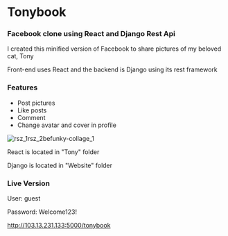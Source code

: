 # Tonybook
### Facebook clone using React and Django Rest Api

I created this minified version of Facebook to share pictures of my beloved cat, Tony

Front-end uses React and the backend is Django using its rest framework

### Features
- Post pictures
- Like posts
- Comment
- Change avatar and cover in profile

![rsz_1rsz_2befunky-collage_1](https://user-images.githubusercontent.com/90732948/198866794-a4a6a93e-77e7-4426-913a-3907fb7d5ace.jpg)

React is located in "Tony" folder

Django is located in "Website" folder

### Live Version

User: guest

Password: Welcome123!

http://103.13.231.133:5000/tonybook
